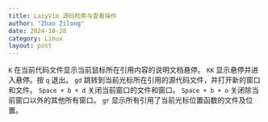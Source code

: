 ```yaml
---
title: LazyVim 源码检索与查看操作 
author: "Zhao Zilong"
date: 2024-10-28
category: Linux
layout: post
---
```


`K` 在当前代码文件显示当前鼠标所在引用内容的说明文档悬停。
`KK`  显示悬停并进入悬停。按 `q` 退出。
`gd`  跳转到当前光标所在引用的源代码文件，并打开新的窗口和文件。
`Space + b + d` 关闭当前窗口的文件和窗口。
`Space + b + o` 关闭除当前窗口以外的其他所有窗口。
`gr` 显示所有引用了当前光标位置函数的文件及位置。
